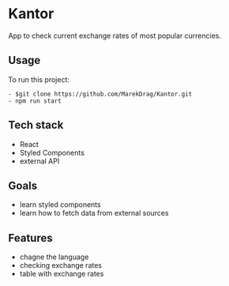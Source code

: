 # Kantor
App to check current exchange rates of most popular currencies.
## Usage
To run this project:
```
- $git clone https://github.com/MarekDrag/Kantor.git
- npm run start
```
## Tech stack
- React
- Styled Components
- external API
## Goals
- learn styled components
- learn how to fetch data from external sources
## Features
- chagne the language
- checking exchange rates
- table with exchange rates
